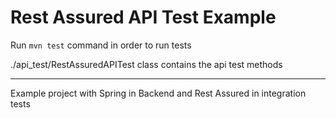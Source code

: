 # **Rest Assured API Test Example**

Run `mvn test` command in order to run tests

./api_test/RestAssuredAPITest class contains the api test methods

-----------------------------------------------------------------

Example project with Spring in Backend and Rest Assured in integration tests
